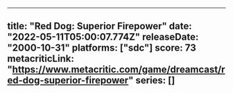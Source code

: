 
---
title: "Red Dog: Superior Firepower"
date: "2022-05-11T05:00:07.774Z"
releaseDate: "2000-10-31"
platforms: ["sdc"]
score: 73
metacriticLink: "https://www.metacritic.com/game/dreamcast/red-dog-superior-firepower"
series: []
---
